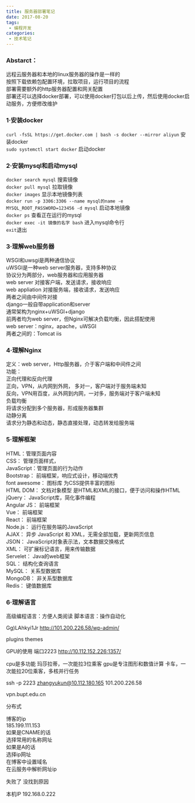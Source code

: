 ```yaml
---
title: 服务器部署笔记
date: 2017-08-20
tags:
 - 编程开发
categories:
 - 技术笔记
---
```





### Abstarct：
远程云服务器和本地的linux服务器的操作是一样的  
按照下载依赖包配置环境，拉取项目，运行项目的流程  
部署需要额外的http服务器配置和网关配置  
部署还可以选择docker部署，可以使用docker打包以后上传，然后使用docker启动服务，方便修改维护

### 1·安装docker

`curl -fsSL https://get.docker.com | bash -s docker --mirror aliyun` 安装docker  
`sudo systemctl start docker` 启动docker

### 2·安装mysql和启动mysql

`docker search mysql` 搜索镜像    
`docker pull mysql` 拉取镜像    
`docker images` 显示本地镜像列表  
`docker run -p 3306:3306 --name mysql的name -e MYSQL_ROOT_PASSWORD=123456 -d mysql` 启动本地镜像  
`docker ps` 查看正在运行的mysql  
`docker exec -it 镜像的名字 bash` 进入mysql命令行  
`exit`退出

### 3·理解web服务器

WSGI和uwsgi是两种通信协议  
uWSGI是一种web server服务器，支持多种协议  
协议分为两部分，web服务器和应用服务器  
web server 对接客户端，发送请求，接收响应  
web appliation 对接服务端，接收请求，发送响应  
两者之间由中间件对接  
django一般自带application和server  
通常架构为nginx+uWSGI+django  
前两者均为web server，但Nginx可解决负载均衡，因此搭配使用  
web server：nginx，apache，uWSGI  
两者之间的：Tomcat iis

### 4·理解Nginx

定义：web server，Http服务器，介于客户端和中间件之间  
功能：  
正向代理和反向代理  
正向，VPN，从内网到外网， 多对一，客户端对于服务端未知  
反向，VPN用百度，从外网到内网，一对多，服务端对于客户端未知  
负载均衡  
将请求分配到多个服务器，形成服务器集群  
动静分离  
请求分为静态和动态，静态直接处理，动态转发给服务端

### 5·理解框架

HTML：管理页面内容  
CSS： 管理页面样式，  
JavaScript：管理页面的行为动作  
Bootstrap： 前端框架，响应式设计，移动端优秀  
font awesome： 图标库 为CSS提供丰富的图标  
HTML DOM： 文档对象模型 是HTML和XML的接口，便于访问和操作HTML  
jQuery： JavaScript库，简化事件编程  
Angular JS： 前端框架  
Vue： 前端框架  
React： 前端框架  
Node.js： 运行在服务端的JavaScript  
AJAX： 异步 JavaScript 和 XML，无需全部加载，更新网页信息  
JSON： JavaScript对象表示法，文本数据交换格式  
XML： 可扩展标记语言，用来传输数据  
Servelet： Java的web框架  
SQL： 结构化查询语言  
MySQL： 关系型数据库  
MongoDB： 非关系型数据库  
Redis： 键值数据库

### 6·理解语言

高级编程语言：方便人类阅读
脚本语言：操作自动化

Gg)LAhkyi1Jr
http://101.200.226.58/wp-admin/

plugins
themes

GPU的使用
端口2223
http://10.112.152.226:1357/

cpu是多功能 玛莎拉蒂，一次能拉3位乘客
gpu是专注图形和数值计算 卡车，一次能拉20位乘客，多核并行任务

ssh -p 2223 zhangyukun@10.112.180.165
101.200.226.58

vpn.bupt.edu.cn

分布式

博客的ip  
185.199.111.153  
如果是CNAME的话  
选择常用的名称网址  
如果是A的话  
选择ip网址  
在博客中设置域名  
在云服务中解析网址ip

失败了 没找到原因

本机IP
192.168.0.222
